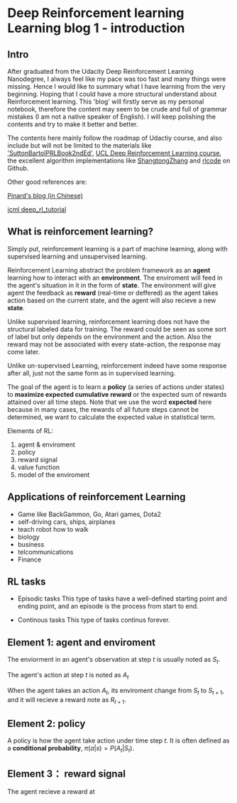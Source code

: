 # Deep Reinforcement learning Learning blog 1 - introduction

## Intro

After graduated from the Udacity Deep Reinforcement Learning Nanodegree, I always feel like my pace was too fast and many things were missing. Hence I would like to summary what I have learning from the very beginning. Hoping that I could have a more structural understand about Reinforcement learning. This 'blog' will firstly serve as my personal notebook, therefore the content may seem to be crude and full of grammar mistakes (I am not a native speaker of English). I will keep polishing the contents and try to make it better and better.

The contents here mainly follow the roadmap of Udactiy course, and also include but will not be limited to the materials like ['SuttonBartoIPRLBook2ndEd'](https://web.stanford.edu/class/psych209/Readings/SuttonBartoIPRLBook2ndEd.pdf), [UCL Deep Reinforcement Learning course](http://rail.eecs.berkeley.edu/deeprlcourse/), the excellent algorithm implementations like [ShangtongZhang](https://github.com/ShangtongZhang/DeepRL) and [rlcode](https://github.com/rlcode/reinforcement-learning) on Github.

Other good references are:

[Pinard's blog (in Chinese)](https://www.cnblogs.com/pinard/category/1254674.html)

[icml deep_rl_tutorial](https://icml.cc/2016/tutorials/deep_rl_tutorial.pdf)

## What is reinforcement learning?

Simply put, reinforcement learning is a part of machine learning, along with supervised learning and unsupervised learning.

Reinforcement Learning abstract the problem framework as an **agent** learning how to interact with an **environment**. The enviroment will feed in the agent's situation in it in the form of **state**. The environment will give agent the feedback as **reward** (real-time or deffered) as the agent takes action based on the current state, and the agent will also recieve a new **state**.

Unlike supervised learning, reinforcement learning does not have the structural labeled data for training. The reward could be seen as some sort of label but only depends on the environment and the action. Also the reward may not be associated with every state-action, the response may come later.

Unlike un-supervised Learning, reinforcement indeed have some response after all, just not the same form as in supervised learning.

The goal of the agent is to learn a **policy** (a series of actions under states) to **maximize expected cumulative reward** or the expected sum of rewards attained over all time steps. Note that we use the word **expected** here because in many cases, the rewards of all future steps cannot be determined, we want to calculate the expected value in statistical term.

Elements of RL:
1. agent & enviroment
2. policy
3. reward signal
4. value function
5. model of the enviroment

## Applications of reinforcement Learning

- Game like BackGammon, Go, Atari games, Dota2
- self-driving cars, ships, airplanes
- teach robot how to walk
- biology
- business
- telcommunications
- Finance


## RL tasks
- Episodic tasks
This type of tasks have a well-defined starting point and ending point, and an episode is the process from start to end.

- Continous tasks
This type of tasks continus forever.

## Element 1: agent and enviroment

The enviorment in an agent's observation at step $t$ is usually noted as $S_t$.

The agent's action at step $t$ is noted as $A_t$

When the agent takes an action $A_t$, its enviroment change from $S_t$ to $S_{t+1}$, and it will recieve a reward note as $R_{t+1}$.

## Element 2: policy
A policy is how the agent take action under time step $t$. It is often defined as a **conditional probability**, $\pi(a|s)=P(A_t|S_t)$.

## Element 3： reward signal
The agent recieve a reward at
